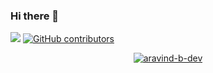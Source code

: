 ### Hi there 👋

![](https://komarev.com/ghpvc/?username=aravind-b-dev)  <a href="https://github.com/aravind-b-dev/awesome-github-profile-readme/graphs/contributors"><img alt="GitHub contributors" src="https://img.shields.io/github/contributors/aravind-b-dev/awesome-github-profile-readme?color=2b9348"></a>

<!-- <a href="https://github.com/aravind-b-dev/awesome-github-profile-readme/stargazers"><img src="https://img.shields.io/github/stars/aravind-b-dev/awesome-github-profile-readme" alt="Stars Badge"/></a>
<a href="https://github.com/aravind-b-dev/awesome-github-profile-readme/network/members"><img src="https://img.shields.io/github/forks/aravind-b-dev/awesome-github-profile-readme" alt="Forks Badge"/></a>
<a href="https://github.com/aravind-b-dev/awesome-github-profile-readme/pulls"><img src="https://img.shields.io/github/issues-pr/aravind-b-dev/awesome-github-profile-readme" alt="Pull Requests Badge"/></a>
<a href="https://github.com/aravind-b-dev/awesome-github-profile-readme/issues"><img src="https://img.shields.io/github/issues/aravind-b-dev/awesome-github-profile-readme" alt="Issues Badge"/></a>
<a href="https://github.com/aravind-b-dev/awesome-github-profile-readme/blob/master/LICENSE"><img src="https://img.shields.io/github/license/aravind-b-dev/awesome-github-profile-readme?color=2b9348" alt="License Badge"/></a> -->


<p align="center" style="position:relative"> <a href="https://github.com/ryo-ma/github-profile-trophy"><img src="https://github-profile-trophy.vercel.app/?username=aravind-b-dev&theme=onedark&row=1" alt="aravind-b-dev" /></a> </p>

<!--
**aravind-b-dev/aravind-b-dev** is a ✨ _special_ ✨ repository because its `README.md` (this file) appears on your GitHub profile.

Here are some ideas to get you started:

- 🔭 I’m currently working on ...
- 🌱 I’m currently learning ...
- 👯 I’m looking to collaborate on ...
- 🤔 I’m looking for help with ...
- 💬 Ask me about ...
- 📫 How to reach me: ...
- 😄 Pronouns: ...
- ⚡ Fun fact: ...
-->
